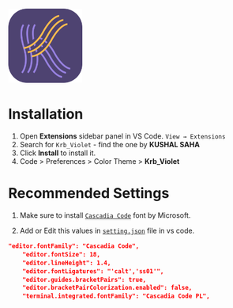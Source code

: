 <h1 align="Left">
  <br>
    <img src="https://github.com/krbfx/krbviolet/blob/main/icon.png" alt="logo" width="150">
</h1>

# Installation

1. Open **Extensions** sidebar panel in VS Code. `View → Extensions`
2. Search for `Krb_Violet` - find the one by **KUSHAL SAHA**
3. Click **Install** to install it.
4. Code > Preferences > Color Theme > **Krb_Violet**

# Recommended Settings
1. Make sure to install [`Cascadia Code`](https://github.com/microsoft/cascadia-code) font by Microsoft.

2. Add or Edit this values in [`setting.json`](https://github.com/krbfx/images/blob/main/Untitled.png) file in vs code.
```json
"editor.fontFamily": "Cascadia Code",
    "editor.fontSize": 18,
    "editor.lineHeight": 1.4,
    "editor.fontLigatures": "'calt','ss01'",
    "editor.guides.bracketPairs": true,
    "editor.bracketPairColorization.enabled": false,
    "terminal.integrated.fontFamily": "Cascadia Code PL",
```

